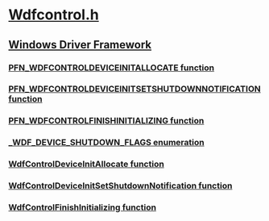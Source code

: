 # [Wdfcontrol.h](index.md)
## [Windows Driver Framework](../_wdf/index.md)
### [PFN_WDFCONTROLDEVICEINITALLOCATE function](../wdfcontrol/nc-wdfcontrol-pfn_wdfcontroldeviceinitallocate.md)
### [PFN_WDFCONTROLDEVICEINITSETSHUTDOWNNOTIFICATION function](../wdfcontrol/nc-wdfcontrol-pfn_wdfcontroldeviceinitsetshutdownnotification.md)
### [PFN_WDFCONTROLFINISHINITIALIZING function](../wdfcontrol/nc-wdfcontrol-pfn_wdfcontrolfinishinitializing.md)
### [_WDF_DEVICE_SHUTDOWN_FLAGS enumeration](../wdfcontrol/ne-wdfcontrol-_wdf_device_shutdown_flags.md)
### [WdfControlDeviceInitAllocate function](../wdfcontrol/nf-wdfcontrol-wdfcontroldeviceinitallocate.md)
### [WdfControlDeviceInitSetShutdownNotification function](../wdfcontrol/nf-wdfcontrol-wdfcontroldeviceinitsetshutdownnotification.md)
### [WdfControlFinishInitializing function](../wdfcontrol/nf-wdfcontrol-wdfcontrolfinishinitializing.md)
